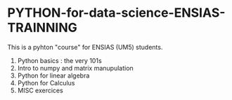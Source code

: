 # PYTHON-for-data-science-ENSIAS-TRAINNING
This is a pyhton "course" for ENSIAS (UM5) students.

1. Python basics : the very 101s
2. Intro to numpy and matrix manupulation
3. Python for linear algebra
4. Python for Calculus
5. MISC exercices
